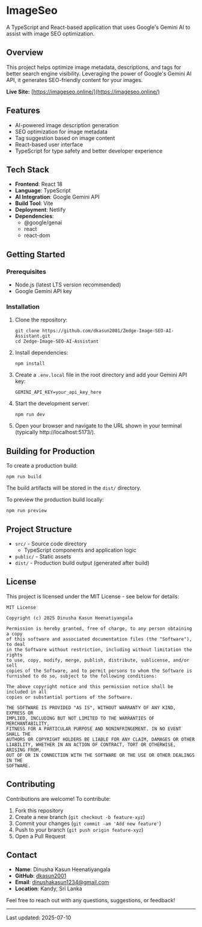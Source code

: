 # ImageSeo

A TypeScript and React-based application that uses Google's Gemini AI to assist with image SEO optimization.

## Overview

This project helps optimize image metadata, descriptions, and tags for better search engine visibility. Leveraging the power of Google's Gemini AI API, it generates SEO-friendly content for your images.

**Live Site:** [https://imageseo.online/](https://imageseo.online/)

## Features

- AI-powered image description generation
- SEO optimization for image metadata
- Tag suggestion based on image content
- React-based user interface
- TypeScript for type safety and better developer experience

## Tech Stack

- **Frontend**: React 18
- **Language**: TypeScript
- **AI Integration**: Google Gemini API
- **Build Tool**: Vite
- **Deployment**: Netlify
- **Dependencies**:
  - @google/genai
  - react
  - react-dom

## Getting Started

### Prerequisites

- Node.js (latest LTS version recommended)
- Google Gemini API key

### Installation

1. Clone the repository:

   ```
   git clone https://github.com/dkasun2001/Zedge-Image-SEO-AI-Assistant.git
   cd Zedge-Image-SEO-AI-Assistant
   ```

2. Install dependencies:

   ```
   npm install
   ```

3. Create a `.env.local` file in the root directory and add your Gemini API key:

   ```
   GEMINI_API_KEY=your_api_key_here
   ```

4. Start the development server:

   ```
   npm run dev
   ```

5. Open your browser and navigate to the URL shown in your terminal (typically http://localhost:5173/).

## Building for Production

To create a production build:

```
npm run build
```

The build artifacts will be stored in the `dist/` directory.

To preview the production build locally:

```
npm run preview
```

## Project Structure

- `src/` - Source code directory
  - TypeScript components and application logic
- `public/` - Static assets
- `dist/` - Production build output (generated after build)

## License

This project is licensed under the MIT License - see below for details:

```
MIT License

Copyright (c) 2025 Dinusha Kasun Heenatiyangala

Permission is hereby granted, free of charge, to any person obtaining a copy
of this software and associated documentation files (the "Software"), to deal
in the Software without restriction, including without limitation the rights
to use, copy, modify, merge, publish, distribute, sublicense, and/or sell
copies of the Software, and to permit persons to whom the Software is
furnished to do so, subject to the following conditions:

The above copyright notice and this permission notice shall be included in all
copies or substantial portions of the Software.

THE SOFTWARE IS PROVIDED "AS IS", WITHOUT WARRANTY OF ANY KIND, EXPRESS OR
IMPLIED, INCLUDING BUT NOT LIMITED TO THE WARRANTIES OF MERCHANTABILITY,
FITNESS FOR A PARTICULAR PURPOSE AND NONINFRINGEMENT. IN NO EVENT SHALL THE
AUTHORS OR COPYRIGHT HOLDERS BE LIABLE FOR ANY CLAIM, DAMAGES OR OTHER
LIABILITY, WHETHER IN AN ACTION OF CONTRACT, TORT OR OTHERWISE, ARISING FROM,
OUT OF OR IN CONNECTION WITH THE SOFTWARE OR THE USE OR OTHER DEALINGS IN THE
SOFTWARE.
```

## Contributing

Contributions are welcome! To contribute:
1. Fork this repository
2. Create a new branch (`git checkout -b feature-xyz`)
3. Commit your changes (`git commit -am 'Add new feature'`)
4. Push to your branch (`git push origin feature-xyz`)
5. Open a Pull Request

## Contact

- **Name**: Dinusha Kasun Heenatiyangala
- **GitHub**: [dkasun2001](https://github.com/dkasun2001)
- **Email**: dinushakasun1234@gmail.com
- **Location**: Kandy, Sri Lanka

Feel free to reach out with any questions, suggestions, or feedback!

---

Last updated: 2025-07-10
